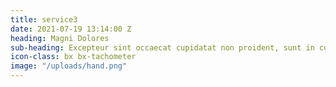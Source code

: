 ```yaml
---
title: service3
date: 2021-07-19 13:14:00 Z
heading: Magni Dolores
sub-heading: Excepteur sint occaecat cupidatat non proident, sunt in culpa qui officia
icon-class: bx bx-tachometer
image: "/uploads/hand.png"
---
```


